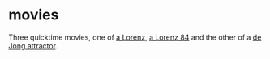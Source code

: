 <!--
  id: 238
  date: 2005-03-19T10:58:24
  modified: 2005-03-19T10:58:24
  slug: movies
  type: post
  excerpt: <p>Three quicktime movies, one of a Lorenz, a Lorenz 84 and the other of a de Jong attractor.</p> 
  content: <p>Three quicktime movies, one of <a target="_blank" href="http://www.youtube.com/user/sjeiti#p/u/12/DuIVQRvriI8">a Lorenz</a>, <a target="_blank" href="http://www.youtube.com/user/sjeiti#p/u/8/a82FJjQPs2Q">a Lorenz 84</a> and the other of a <a target="_blank" href="http://www.youtube.com/user/sjeiti#p/u/13/BCblQTvaWY8">de Jong attractor</a>.</p> 
  categories: Processing,video
  tags: 
-->

# movies

<p>Three quicktime movies, one of <a target="_blank" href="http://www.youtube.com/user/sjeiti#p/u/12/DuIVQRvriI8">a Lorenz</a>, <a target="_blank" href="http://www.youtube.com/user/sjeiti#p/u/8/a82FJjQPs2Q">a Lorenz 84</a> and the other of a <a target="_blank" href="http://www.youtube.com/user/sjeiti#p/u/13/BCblQTvaWY8">de Jong attractor</a>.</p>


